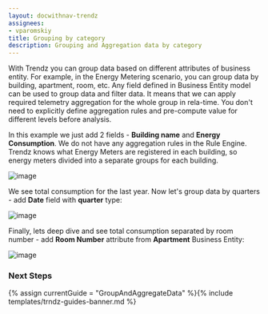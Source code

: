 ```yaml
---
layout: docwithnav-trendz
assignees:
- vparomskiy
title: Grouping by category
description: Grouping and Aggregation data by category 
---
```


With Trendz you can group data based on different attributes of business entity. For example, in the Energy Metering scenario, you can group data by building, apartment, room, etc.
Any field defined in Business Entity model can be used to group data and filter data. It means that we can apply required telemetry aggregation for the whole group in rela-time.
You don't need to explicitly define aggregation rules and pre-compute value for different levels before analysis.

In this example we just add 2 fields - **Building name** and **Energy Consumption**. We do not have any aggregation rules in the Rule Engine. 
Trendz knows what Energy Meters are registered in each building, so energy meters divided into a separate groups for each building.

![image](/images/trendz/data-grouping-simple.png)

We see total consumption for the last year. Now let's group data by quarters - add **Date** field with **quarter** type:

![image](/images/trendz/data-grouping-quarter.png)

Finally, lets deep dive and see total consumption separated by room number - add **Room Number** attribute from **Apartment** Business Entity:

![image](/images/trendz/data-grouping-room.png)


### Next Steps

{% assign currentGuide = "GroupAndAggregateData" %}{% include templates/trndz-guides-banner.md %}
